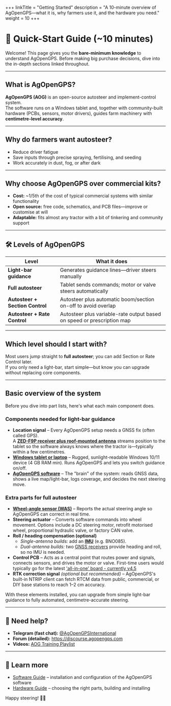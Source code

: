 +++
linkTitle = "Getting Started"
description = "A 10-minute overview of AgOpenGPS—what it is, why farmers use it, and the hardware you need."
weight = 10
+++

# 🚀 Quick-Start Guide (~10 minutes)

Welcome! This page gives you the **bare-minimum knowledge** to understand
AgOpenGPS. Before making big purchase decisions, dive into the in-depth sections
linked throughout.

---

## What is AgOpenGPS?

**AgOpenGPS (AOG)** is an open-source autosteer and implement-control system.  
The software runs on a Windows tablet and, together with community-built
hardware (PCBs, sensors, motor drivers), guides farm machinery with
**centimetre-level accuracy**.

---

## Why do farmers want autosteer?

- Reduce driver fatigue
- Save inputs through precise spraying, fertilising, and seeding
- Work accurately in dust, fog, or after dark

---

## Why choose AgOpenGPS over commercial kits?

- **Cost:** ~1/5th of the cost of typical commercial systems with similar
  functionality
- **Open source:** free code, schematics, and PCB files—improve or customise at
  will
- **Adaptable:** fits almost any tractor with a bit of tinkering and community
  support

---

## 🛠️ Levels of AgOpenGPS

| Level                           | What it does                                                           |
| ------------------------------- | ---------------------------------------------------------------------- |
| **Light-bar guidance**          | Generates guidance lines—driver steers manually                        |
| **Full autosteer**              | Tablet sends commands; motor or valve steers automatically             |
| **Autosteer + Section Control** | Autosteer plus automatic boom/section on-off to avoid overlap          |
| **Autosteer + Rate Control**    | Autosteer plus variable-rate output based on speed or prescription map |

---

## Which level should I start with?

Most users jump straight to **full autosteer**; you can add Section or Rate
Control later.  
If you only need a light-bar, start simple—but know you can upgrade without
replacing core components.

---

## Basic overview of the system

Before you dive into part lists, here's what each main component does.

### Components needed for **light-bar guidance**

- **Location signal** – Every AgOpenGPS setup needs a GNSS fix (often called
  GPS).  
  A
  [**ZED-F9P receiver plus roof-mounted antenna**](/hardware/Other-components/gps-modules-standard-or-micro)
  streams position to the tablet so the software always knows where the tractor
  is—typically within a few centimetres.
- [**Windows tablet or laptop**](/hardware/Other-components/tablet) – Rugged,
  sunlight-readable Windows 10/11 device (4 GB RAM min). Runs AgOpenGPS and lets
  you switch guidance on/off.
- [**AgOpenGPS software**](/software) – The "brain" of the system: reads GNSS
  data, shows a live map/light-bar, logs coverage, and decides the next steering
  move.

### Extra parts for **full autosteer**

- [**Wheel-angle sensor (WAS)**](/hardware/Other-components/wheel-angle-sensor)
  – Reports the actual steering angle so AgOpenGPS can correct in real time.
- **Steering actuator** – Converts software commands into wheel movement.
  Options include a DC steering motor, retrofit motorised wheel, proportional
  hydraulic valve, or factory CAN valve.
- **Roll / heading compensation (optional)**
  - _Single-antenna builds:_ add an
    [**IMU**](/hardware/Other-components/imu-inertial-measurement-unit) (e.g.
    BNO085).
  - _Dual-antenna builds:_ two
    [GNSS receivers](/hardware/Other-components/gps-modules-standard-or-micro)
    provide heading and roll, so no IMU is needed.
- **Control PCB** – Acts as a central point that routes power and signals,
  connects sensors, and drives the motor or valve. First-time users would
  typically go for the latest
  ['all-in-one' board - currently v4.5](/hardware/boards/All-In-One-AIO-boards)
- **RTK correction signal** _(optional but recommended)_ – AgOpenGPS's built-in
  NTRIP client can fetch RTCM data from public, commercial, or DIY base stations
  to reach 1–2 cm accuracy.

With these elements installed, you can upgrade from simple light-bar guidance to
fully automated, centimetre-accurate steering.

---

## 🙋 Need help?

- **Telegram (fast chat):**
  [@AgOpenGPSInternational](https://t.me/AgOpenGPSInternational)
- **Forum (detailed):** <https://discourse.agopengps.com>
- **Videos:**
  [AOG Training Playlist](https://www.youtube.com/playlist?list=PL1N2N2XFHWW1fIDhb7koOa7hxH0LGppYc)

---

## 👀 Learn more

- [Software Guide](/software) – installation and configuration of the AgOpenGPS
  software
- [Hardware Guide](/hardware) – choosing the right parts, building and
  installing

Happy steering! 🚜💨

